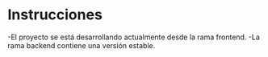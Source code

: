 # Instrucciones
-El proyecto se está desarrollando actualmente desde la rama frontend. 
-La rama backend contiene una versión estable.